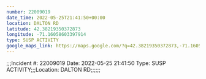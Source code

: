```yaml
---
number: 22009019
date_time: 2022-05-25T21:41:50+00:00
location: DALTON RD
latitude: 42.38219350372873
longitude: -71.16058603397914
type: SUSP ACTIVITY
google_maps_link: https://maps.google.com/?q=42.38219350372873,-71.16058603397914
---
```


;;;Incident #: 22009019  Date: 2022-05-25 21:41:50   Type: SUSP ACTIVITY;;;Location: DALTON RD;;;;;;
